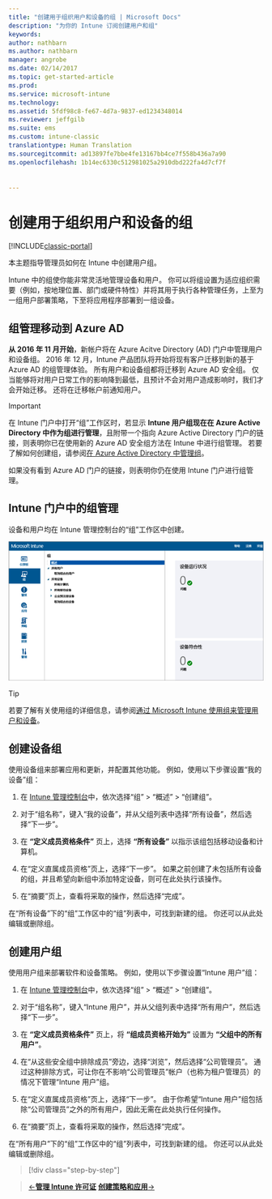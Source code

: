 ```yaml
---
title: "创建用于组织用户和设备的组 | Microsoft Docs"
description: "为你的 Intune 订阅创建用户和组"
keywords: 
author: nathbarn
ms.author: nathbarn
manager: angrobe
ms.date: 02/14/2017
ms.topic: get-started-article
ms.prod: 
ms.service: microsoft-intune
ms.technology: 
ms.assetid: 5fdf98c8-fe67-4d7a-9837-ed1234348014
ms.reviewer: jeffgilb
ms.suite: ems
ms.custom: intune-classic
translationtype: Human Translation
ms.sourcegitcommit: ad13897fe7bbe4fe13167bb4ce7f558b436a7a90
ms.openlocfilehash: 1b14ec6330c512981025a2910dbd222fa4d7cf7f


---
```



# <a name="create-groups-to-organize-users-and-devices"></a>创建用于组织用户和设备的组

[!INCLUDE[classic-portal](../includes/classic-portal.md)]

本主题指导管理员如何在 Intune 中创建用户组。

Intune 中的组使你能非常灵活地管理设备和用户。 你可以将组设置为适应组织需要（例如，按地理位置、部门或硬件特性）并将其用于执行各种管理任务，上至为一组用户部署策略，下至将应用程序部署到一组设备。

## <a name="group-management-moving-to-azure-ad"></a>组管理移动到 Azure AD

**从 2016 年 11 月开始**，新帐户将在 Azure Acitve Directory (AD) 门户中管理用户和设备组。 2016 年 12 月，Intune 产品团队将开始将现有客户迁移到新的基于 Azure AD 的组管理体验。 所有用户和设备组都将迁移到 Azure AD 安全组。 仅当能够将对用户日常工作的影响降到最低，且预计不会对用户造成影响时，我们才会开始迁移。 还将在迁移帐户前通知用户。


>[!IMPORTANT]
>
>在 Intune 门户中打开“组”工作区时，若显示 **Intune 用户组现在在 Azure Active Directory 中作为组进行管理**，且附带一个指向 Azure Active Directory 门户的链接，则表明你已在使用新的 Azure AD 安全组方法在 Intune 中进行组管理。 若要了解如何创建组，请参阅[在 Azure Active Directory 中管理组](https://docs.microsoft.com/azure/active-directory/active-directory-groups-create-azure-portal)。
>
>如果没有看到 Azure AD 门户的链接，则表明你仍在使用 Intune 门户进行组管理。

## <a name="group-management-in-the-intune-portal"></a>Intune 门户中的组管理

设备和用户均在 Intune 管理控制台的“组”工作区中创建。

![管理员控制台组工作区](./media/groups.png)


> [!TIP]
> 若要了解有关使用组的详细信息，请参阅[通过 Microsoft Intune 使用组来管理用户和设备](/intune/deploy-use/use-groups-to-manage-users-and-devices-with-microsoft-intune)。


## <a name="create-a-device-group"></a>创建设备组
使用设备组来部署应用和更新，并配置其他功能。 例如，使用以下步骤设置“我的设备”组：

1.  在 [Intune 管理控制台](https://manage.microsoft.com/)中，依次选择“组” > “概述” > “创建组”。

2.  对于“组名称”，键入“我的设备”，并从父组列表中选择“所有设备”，然后选择“下一步”。

3.  在 **“定义成员资格条件”** 页上，选择 **“所有设备”** 以指示该组包括移动设备和计算机。

4.  在“定义直属成员资格”页上，选择“下一步”。 如果之前创建了未包括所有设备的组，并且希望向新组中添加特定设备，则可在此处执行该操作。

5.  在“摘要”页上，查看将采取的操作，然后选择“完成”。

在“所有设备”下的“组”工作区中的“组”列表中，可找到新建的组。 你还可以从此处编辑或删除组。

## <a name="create-a-user-group"></a>创建用户组
使用用户组来部署软件和设备策略。 例如，使用以下步骤设置“Intune 用户”组：

1.  在 [Intune 管理控制台](https://manage.microsoft.com/)中，依次选择“组” > “概述” > “创建组”。

2.  对于“组名称”，键入“Intune 用户”，并从父组列表中选择“所有用户”，然后选择“下一步”。

3.  在 **“定义成员资格条件”** 页上，将 **“组成员资格开始为”** 设置为 **“父组中的所有用户”**。

4.  在“从这些安全组中排除成员”旁边，选择“浏览”，然后选择“公司管理员”。 通过这种排除方式，可让你在不影响“公司管理员”帐户（也称为租户管理员）的情况下管理“Intune 用户”组。

5.  在“定义直属成员资格”页上，选择“下一步”。 由于你希望“Intune 用户”组包括除“公司管理员”之外的所有用户，因此无需在此处执行任何操作。

6.  在“摘要”页上，查看将采取的操作，然后选择“完成”。

在“所有用户”下的“组”工作区中的“组”列表中，可找到新建的组。 你还可以从此处编辑或删除组。

>[!div class="step-by-step"]

>[&larr;**管理 Intune 许可证**](.\start-with-a-paid-subscription-to-microsoft-intune-step-4.md)       [**创建策略和应用**&rarr;](.\start-with-a-paid-subscription-to-microsoft-intune-step-6.md)  



<!--HONumber=Feb17_HO3-->


